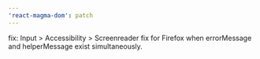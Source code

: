 ```yaml
---
'react-magma-dom': patch
---
```


fix: Input > Accessibility > Screenreader fix for Firefox when errorMessage and helperMessage exist simultaneously.
